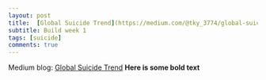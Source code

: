 ```yaml
---
layout: post
title:  [Global Suicide Trend](https://medium.com/@tky_3774/global-suicide-trend-from-1985-to-2015-65d8046aeca3)
subtitle: Build week 1
tags: [suicide]
comments: true
---
```


Medium blog: [Global Suicide Trend](https://medium.com/@tky_3774/global-suicide-trend-from-1985-to-2015-65d8046aeca3)
**Here is some bold text**

